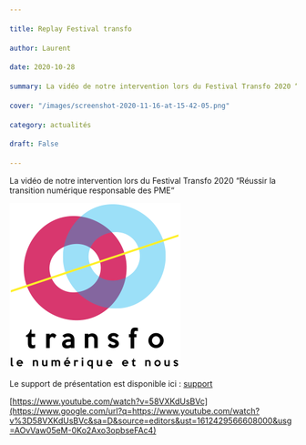 ```yaml
---

title: Replay Festival transfo

author: Laurent

date: 2020-10-28

summary: La vidéo de notre intervention lors du Festival Transfo 2020 “Réussir la transition numérique responsable des PME“

cover: "/images/screenshot-2020-11-16-at-15-42-05.png"

category: actualités

draft: False

---
```


La vidéo de notre intervention lors du Festival Transfo 2020 “Réussir la transition numérique responsable des PME“

![](images/image1.png)

Le support de présentation est disponible ici : [support](https://www.google.com/url?q=https://docs.google.com/presentation/d/e/2PACX-1vT3_aJq_EEYmbYY5jRpeQDtcEjdbL84qjIWsM8oTZwmeii7TutVgvEbF9VybNqHG5XdldQbrAMzql1d/pub?start%3Dfalse%26slide%3Did.g89c76ed8f8_0_205&sa=D&source=editors&ust=1612429566608000&usg=AOvVaw19DC6Sgpc5RfxT4RIROpjQ)

[https://www.youtube.com/watch?v=58VXKdUsBVc](https://www.google.com/url?q=https://www.youtube.com/watch?v%3D58VXKdUsBVc&sa=D&source=editors&ust=1612429566608000&usg=AOvVaw05eM-0Ko2Axo3opbseFAc4)

